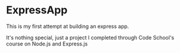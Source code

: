 # ExpressApp

This is my first attempt at building an express app.

It's nothing special, just a project I completed through Code School's course on Node.js and Express.js

